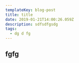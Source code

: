 ```yaml
---
templateKey: blog-post
title: title
date: 2019-01-21T14:00:26.059Z
description: sdfsdfgsdg
tags:
  - dg d fg
---
```

## fgfg
